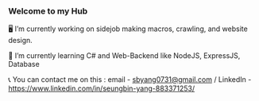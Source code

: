 ### Welcome to my Hub

<!--
**SeungBinYang/SeungBinYang** is a ✨ _special_ ✨ repository because its `README.md` (this file) appears on your GitHub profile.

Here are some ideas to get you started:

- 🔭 I’m currently working on ...
- 🌱 I’m currently learning ...
- 👯 I’m looking to collaborate on ...
- 🤔 I’m looking for help with ...
- 💬 Ask me about ...
- 📫 How to reach me: ...
- 😄 Pronouns: ...
- ⚡ Fun fact: ...
-->



🖥 I’m currently working on sidejob making macros, crawling, and website design.

🌱 I’m currently learning C# and Web-Backend like NodeJS, ExpressJS, Database

📞 You can contact me on this
: email - sbyang0731@gmail.com / LinkedIn - https://www.linkedin.com/in/seungbin-yang-883371253/

